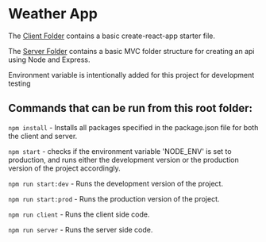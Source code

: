 # Weather App
The [Client Folder](/client) contains a basic create-react-app starter file.

The [Server Folder](server) contains a basic MVC folder structure for creating an api using Node and Express.

Environment variable is intentionally added for this project for development testing

## Commands that can be run from this root folder:

`npm install` - Installs all packages specified in the package.json file for both the client and server.

`npm start` - checks if the environment variable 'NODE_ENV' is set to production, and runs either the development version or the production version of the project accordingly.

`npm run start:dev` - Runs the development version of the project.

`npm run start:prod` - Runs the production version of the project.

`npm run client` - Runs the client side code.

`npm run server` - Runs the server side code.

